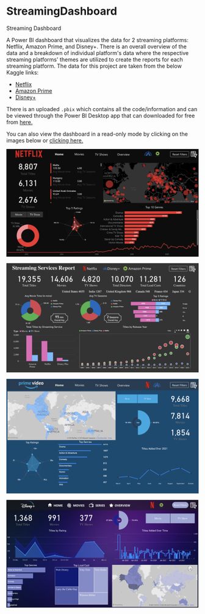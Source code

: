 # StreamingDashboard
Streaming Dashboard


A Power BI dashboard that visualizes the data for 2 streaming platforms: Netflix, Amazon Prime, and Disney+. There is an overall overview of the data and a breakdown of individual platform's data where the respective streaming platforms' themes are utilized to create the reports for each streaming platform.  The data for this project are taken from the below Kaggle links:
- [Netflix](https://www.kaggle.com/datasets/shivamb/netflix-shows)
- [Amazon Prime](https://www.kaggle.com/datasets/shivamb/amazon-prime-movies-and-tv-shows)
- [Disney+](https://www.kaggle.com/datasets/shivamb/disney-movies-and-tv-shows)

There is an uploaded ```.pbix``` which contains all the code/information and can be viewed through the Power BI Desktop app that can downloaded for free from [here.](https://powerbi.microsoft.com/en-us/desktop/) 

You can also view the dashboard in a read-only mode by clicking on the images below or [clicking here.](https://app.powerbi.com/view?r=eyJrIjoiM2NkMmNmOWEtZTY3Zi00ZTM0LTk0MzYtMDA4ZGQ0NTEzOWQzIiwidCI6IjVkZjdiZmU4LWM2NmUtNDQ2NS05YTZiLTc2MzZmZDVjNmRkOCIsImMiOjZ9&pageName=ReportSection4da436b8fa9c90b0c93c)

[![StreamingReport](https://github.com/thebadcoder96/StreamingDashboard/blob/main/Netflix.png)](https://app.powerbi.com/view?r=eyJrIjoiM2NkMmNmOWEtZTY3Zi00ZTM0LTk0MzYtMDA4ZGQ0NTEzOWQzIiwidCI6IjVkZjdiZmU4LWM2NmUtNDQ2NS05YTZiLTc2MzZmZDVjNmRkOCIsImMiOjZ9&pageName=ReportSection4da436b8fa9c90b0c93c)

[![StreamingReport](https://github.com/thebadcoder96/StreamingDashboard/blob/main/Overall.png)](https://app.powerbi.com/view?r=eyJrIjoiM2NkMmNmOWEtZTY3Zi00ZTM0LTk0MzYtMDA4ZGQ0NTEzOWQzIiwidCI6IjVkZjdiZmU4LWM2NmUtNDQ2NS05YTZiLTc2MzZmZDVjNmRkOCIsImMiOjZ9&pageName=ReportSection4da436b8fa9c90b0c93c)

[![StreamingReport](https://github.com/thebadcoder96/StreamingDashboard/blob/main/Amazon.png)](https://app.powerbi.com/view?r=eyJrIjoiM2NkMmNmOWEtZTY3Zi00ZTM0LTk0MzYtMDA4ZGQ0NTEzOWQzIiwidCI6IjVkZjdiZmU4LWM2NmUtNDQ2NS05YTZiLTc2MzZmZDVjNmRkOCIsImMiOjZ9&pageName=ReportSection4da436b8fa9c90b0c93c)

[![StreamingReport](https://github.com/thebadcoder96/StreamingDashboard/blob/main/Disney.png)](https://app.powerbi.com/view?r=eyJrIjoiM2NkMmNmOWEtZTY3Zi00ZTM0LTk0MzYtMDA4ZGQ0NTEzOWQzIiwidCI6IjVkZjdiZmU4LWM2NmUtNDQ2NS05YTZiLTc2MzZmZDVjNmRkOCIsImMiOjZ9&pageName=ReportSection4da436b8fa9c90b0c93c)

